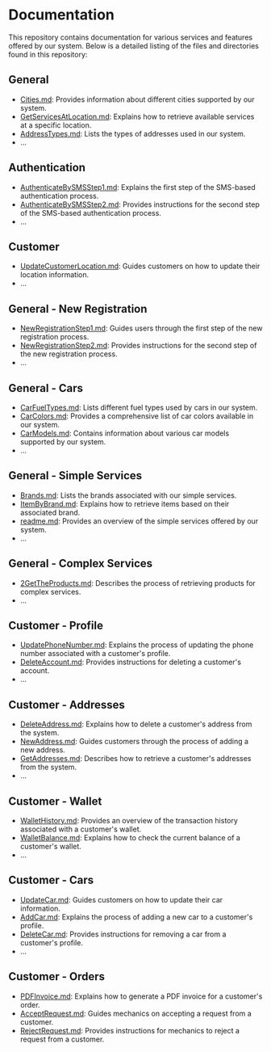# Documentation

This repository contains documentation for various services and features offered by our system. Below is a detailed listing of the files and directories found in this repository:

## General

- [Cities.md](docs/general/Cities.md): Provides information about different cities supported by our system.
- [GetServicesAtLocation.md](./docs/General/GetServicesAtLocation.md): Explains how to retrieve available services at a specific location.
- [AddressTypes.md](./docs/General/AddressTypes.md): Lists the types of addresses used in our system.
- ...

## Authentication

- [AuthenticateBySMSStep1.md](docs/authentication/AuthenticateBySMSStep1.md): Explains the first step of the SMS-based authentication process.
- [AuthenticateBySMSStep2.md](docs/authentication/AuthenticateBySMSStep2.md): Provides instructions for the second step of the SMS-based authentication process.
- ...

## Customer

- [UpdateCustomerLocation.md](docs/customer/UpdateCustomerLocation.md): Guides customers on how to update their location information.
- ...

## General - New Registration

- [NewRegistrationStep1.md](docs/general/NewRegistration/NewRegisterationStep1.md): Guides users through the first step of the new registration process.
- [NewRegistrationStep2.md](docs/general/NewRegistration/NewRegisterationStep2.md): Provides instructions for the second step of the new registration process.
- ...

## General - Cars

- [CarFuelTypes.md](docs/general/Cars/CarFuelTypes.md): Lists different fuel types used by cars in our system.
- [CarColors.md](docs/general/Cars/CarColors.md): Provides a comprehensive list of car colors available in our system.
- [CarModels.md](docs/general/Cars/CarModels.md): Contains information about various car models supported by our system.
- ...

## General - Simple Services

- [Brands.md](docs/general/SimpleServices/Brands.md): Lists the brands associated with our simple services.
- [ItemByBrand.md](docs/general/SimpleServices/ItemByBrand.md): Explains how to retrieve items based on their associated brand.
- [readme.md](docs/general/SimpleServices/readme.md): Provides an overview of the simple services offered by our system.
- ...

## General - Complex Services

- [2GetTheProducts.md](docs/general/ComplexServices/2GetTheProducts.md): Describes the process of retrieving products for complex services.
- ...

## Customer - Profile

- [UpdatePhoneNumber.md](docs/customer/Profile/UpdatePhoneNumber.md): Explains the process of updating the phone number associated with a customer's profile.
- [DeleteAccount.md](docs/customer/Profile/DeleteAccount.md): Provides instructions for deleting a customer's account.
- ...

## Customer - Addresses

- [DeleteAddress.md](docs/customer/Addresses/DeleteAddress.md): Explains how to delete a customer's address from the system.
- [NewAddress.md](docs/customer/Addresses/NewAddress.md): Guides customers through the process of adding a new address.
- [GetAddresses.md](docs/customer/Addresses/GetAddresses.md): Describes how to retrieve a customer's addresses from the system.
- ...

## Customer - Wallet

- [WalletHistory.md](docs/customer/Wallet/WalletHistory.md): Provides an overview of the transaction history associated with a customer's wallet.
- [WalletBalance.md](docs/customer/Wallet/WalletBalance.md): Explains how to check the current balance of a customer's wallet.
- ...

## Customer - Cars

- [UpdateCar.md](docs/customer/Cars/UpdateCar.md): Guides customers on how to update their car information.
- [AddCar.md](docs/customer/Cars/AddCar.md): Explains the process of adding a new car to a customer's profile.
- [DeleteCar.md](docs/customer/Cars/DeleteCar.md): Provides instructions for removing a car from a customer's profile.
- ...

## Customer - Orders

- [PDFInvoice.md](docs/customer/Orders/PDFInvoice.md): Explains how to generate a PDF invoice for a customer's order.
- [AcceptRequest.md](docs/customer/Orders/Mechanic/AcceptRequest.md): Guides mechanics on accepting a request from a customer.
- [RejectRequest.md](docs/customer/Orders/Mechanic/RejectRequest.md): Provides instructions for mechanics to reject a request from a customer.
